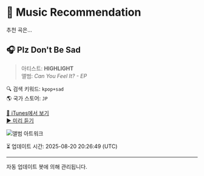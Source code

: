 
# 🎵 Music Recommendation

추천 곡은...

## 🎧 Plz Don't Be Sad  
> 아티스트: **HIGHLIGHT**  
> 앨범: _Can You Feel It? - EP_  

🔍 검색 키워드: `kpop+sad`  
🌎 국가 스토어: `JP`

[🔗 iTunes에서 보기](https://music.apple.com/jp/album/plz-dont-be-sad/1217328518?i=1217328519&uo=4)  
[▶️ 미리 듣기](https://audio-ssl.itunes.apple.com/itunes-assets/AudioPreview125/v4/83/84/8a/83848aca-acd0-527a-32dc-1568dc3623bc/mzaf_4920388817842559698.plus.aac.p.m4a)

![앨범 아트워크](https://is1-ssl.mzstatic.com/image/thumb/Music115/v4/14/67/ee/1467ee2b-9baa-3176-34c5-a85a173d2f33/COVER-.jpg/100x100bb.jpg)

⏳ 업데이트 시간: 2025-08-20 20:26:49 (UTC)

---
자동 업데이트 봇에 의해 관리됩니다.
